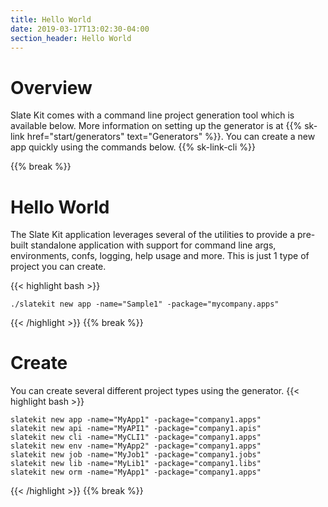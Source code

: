 ```yaml
---
title: Hello World
date: 2019-03-17T13:02:30-04:00
section_header: Hello World
---
```


# Overview
Slate Kit comes with a command line project generation tool which is available below. More information on setting up the generator is at {{% sk-link href="start/generators" text="Generators" %}}.
You can create a new app quickly using the commands below.
{{% sk-link-cli %}}

{{% break %}}


# Hello World
The Slate Kit application leverages several of the utilities to provide a pre-built standalone application with support for command line args, environments, confs, logging, help usage and more. This is just 1 type of project you can create.

{{< highlight bash >}}
    
    ./slatekit new app -name="Sample1" -package="mycompany.apps"
    
{{< /highlight >}}
{{% break %}}


# Create
You can create several different project types using the generator.
{{< highlight bash >}}
    
    slatekit new app -name="MyApp1" -package="company1.apps"
    slatekit new api -name="MyAPI1" -package="company1.apis"
    slatekit new cli -name="MyCLI1" -package="company1.apps"
    slatekit new env -name="MyApp2" -package="company1.apps"
    slatekit new job -name="MyJob1" -package="company1.jobs"
    slatekit new lib -name="MyLib1" -package="company1.libs"
    slatekit new orm -name="MyApp1" -package="company1.apps"
    
{{< /highlight >}}
{{% break %}}



